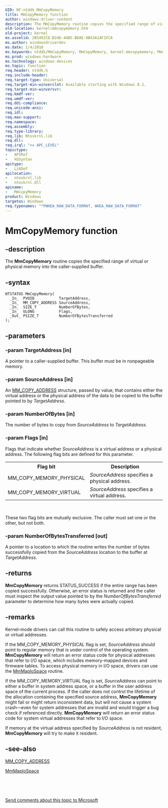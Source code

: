 ```yaml
---
UID: NF:ntddk.MmCopyMemory
title: MmCopyMemory function
author: windows-driver-content
description: The MmCopyMemory routine copies the specified range of virtual or physical memory into the caller-supplied buffer.
old-location: kernel\mmcopymemory.htm
old-project: kernel
ms.assetid: 2B5492CD-B24D-44B5-BDAE-0B43A1AF1FCA
ms.author: windowsdriverdev
ms.date: 1/4/2018
ms.keywords: ntddk/MmCopyMemory, MmCopyMemory, kernel.mmcopymemory, MmCopyMemory routine [Kernel-Mode Driver Architecture]
ms.prod: windows-hardware
ms.technology: windows-devices
ms.topic: function
req.header: ntddk.h
req.include-header: 
req.target-type: Universal
req.target-min-winverclnt: Available starting with Windows 8.1.
req.target-min-winversvr: 
req.kmdf-ver: 
req.umdf-ver: 
req.ddi-compliance: 
req.unicode-ansi: 
req.idl: 
req.max-support: 
req.namespace: 
req.assembly: 
req.type-library: 
req.lib: Ntoskrnl.lib
req.dll: 
req.irql: "<= APC_LEVEL"
topictype:
-	APIRef
-	kbSyntax
apitype:
-	LibDef
apilocation:
-	ntoskrnl.lib
-	ntoskrnl.dll
apiname:
-	MmCopyMemory
product: Windows
targetos: Windows
req.typenames: "*PWHEA_RAW_DATA_FORMAT, WHEA_RAW_DATA_FORMAT"
---
```


# MmCopyMemory function


## -description


The <b>MmCopyMemory</b> routine copies the specified range of virtual or physical memory into the caller-supplied buffer.


## -syntax


````
NTSTATUS MmCopyMemory(
  _In_  PVOID           TargetAddress,
  _In_  MM_COPY_ADDRESS SourceAddress,
  _In_  SIZE_T          NumberOfBytes,
  _In_  ULONG           Flags,
  _Out_ PSIZE_T         NumberOfBytesTransferred
);
````


## -parameters




### -param TargetAddress [in]

A pointer to a caller-supplied buffer. This buffer must be in nonpageable  memory.


### -param SourceAddress [in]

An <a href="..\ntddk\ns-ntddk-_mm_copy_address.md">MM_COPY_ADDRESS</a> structure, passed by value, that contains either the virtual address or the physical address of the data to be copied to the buffer pointed to by <i>TargetAddress</i>.


### -param NumberOfBytes [in]

The number of bytes to copy from <i>SourceAddress</i> to <i>TargetAddress</i>.


### -param Flags [in]

Flags that indicate whether <i>SourceAddress</i> is a virtual address or a physical address. The following flag bits are defined for this parameter.

<table>
<tr>
<th>Flag bit</th>
<th>Description</th>
</tr>
<tr>
<td>MM_COPY_MEMORY_PHYSICAL</td>
<td><i>SourceAddress</i> specifies a physical address.</td>
</tr>
<tr>
<td>MM_COPY_MEMORY_VIRTUAL</td>
<td><i>SourceAddress</i> specifies a virtual address.</td>
</tr>
</table>
 

These two flag bits are mutually exclusive. The caller must set one or the other, but not both.


### -param NumberOfBytesTransferred [out]

A pointer to a location to which the routine writes the number of bytes successfully copied from the <i>SourceAddress</i> location to the buffer at <i>TargetAddress</i>.


## -returns



<b>MmCopyMemory</b> returns STATUS_SUCCESS if the entire range has been copied successfully. Otherwise, an error status is returned and the caller must inspect the output value pointed to by the <i>NumberOfBytesTransferred</i> parameter to determine how many bytes were actually copied.




## -remarks



Kernel-mode drivers can call this routine to safely access arbitrary physical or virtual addresses.

If the MM_COPY_MEMORY_PHYSICAL flag is set, <i>SourceAddress</i> should point to regular memory that is under control of the operating system. <b>MmCopyMemory</b> will return an error status code for physical addresses that refer to I/O space, which includes memory-mapped devices and firmware tables. To access physical memory in I/O space, drivers can use the <a href="..\wdm\nf-wdm-mmmapiospace.md">MmMapIoSpace</a> routine.

If the MM_COPY_MEMORY_VIRTUAL flag is set, <i>SourceAddress</i> can point to either a buffer in system address space, or a buffer in the user address space of the current process. If the caller does not control the lifetime of the allocation containing the specified source address, <b>MmCopyMemory</b> might fail or might return inconsistent data, but will not cause a system crash—even for system addresses that are invalid and would trigger a bug check if referenced directly. <b>MmCopyMemory</b> will return an error status code for system virtual addresses that refer to I/O space.

If memory at the virtual address specified by <i>SourceAddress</i> is not resident, <b>MmCopyMemory</b> will try to make it resident.




## -see-also

<a href="..\ntddk\ns-ntddk-_mm_copy_address.md">MM_COPY_ADDRESS</a>



<a href="..\wdm\nf-wdm-mmmapiospace.md">MmMapIoSpace</a>



 

 

<a href="mailto:wsddocfb@microsoft.com?subject=Documentation%20feedback [kernel\kernel]:%20MmCopyMemory routine%20 RELEASE:%20(1/4/2018)&amp;body=%0A%0APRIVACY STATEMENT%0A%0AWe use your feedback to improve the documentation. We don't use your email address for any other purpose, and we'll remove your email address from our system after the issue that you're reporting is fixed. While we're working to fix this issue, we might send you an email message to ask for more info. Later, we might also send you an email message to let you know that we've addressed your feedback.%0A%0AFor more info about Microsoft's privacy policy, see http://privacy.microsoft.com/en-us/default.aspx." title="Send comments about this topic to Microsoft">Send comments about this topic to Microsoft</a>


